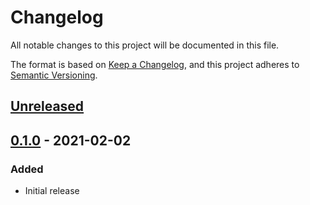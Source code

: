 # Changelog

All notable changes to this project will be documented in this file.

The format is based on [Keep a Changelog](https://keepachangelog.com/en/1.0.0/),
and this project adheres to [Semantic Versioning](https://semver.org/spec/v2.0.0.html).

<!-- Sections
### Added
### Changed
### Deprecated
### Removed
### Fixed
### Security
-->

## [Unreleased]

## [0.1.0] - 2021-02-02

### Added

- Initial release

[unreleased]: https://github.com/pastelmind/100familiars/compare/v0.1.0...HEAD
[0.1.0]: https://github.com/pastelmind/100familiars/releases/tag/v0.1.0
